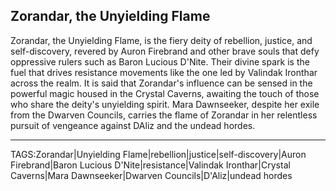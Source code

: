 ## Zorandar, the Unyielding Flame

Zorandar, the Unyielding Flame, is the fiery deity of rebellion, justice, and self-discovery, revered by Auron Firebrand and other brave souls that defy oppressive rulers such as Baron Lucious D'Nite. Their divine spark is the fuel that drives resistance movements like the one led by Valindak Ironthar across the realm. It is said that Zorandar's influence can be sensed in the powerful magic housed in the Crystal Caverns, awaiting the touch of those who share the deity's unyielding spirit. Mara Dawnseeker, despite her exile from the Dwarven Councils, carries the flame of Zorandar in her relentless pursuit of vengeance against DAliz and the undead hordes.


---

TAGS:Zorandar|Unyielding Flame|rebellion|justice|self-discovery|Auron Firebrand|Baron Lucious D'Nite|resistance|Valindak Ironthar|Crystal Caverns|Mara Dawnseeker|Dwarven Councils|D'Aliz|undead hordes
